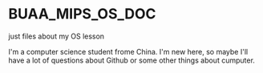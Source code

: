 # BUAA_MIPS_OS_DOC
just files about my OS lesson


I'm a computer science student frome China.
I'm new here, so maybe I'll have a lot of questions about Github or some other things about cumputer.
